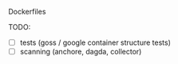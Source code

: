 Dockerfiles

TODO:

- [ ] tests (goss / google container structure tests)
- [ ] scanning (anchore, dagda, collector)
